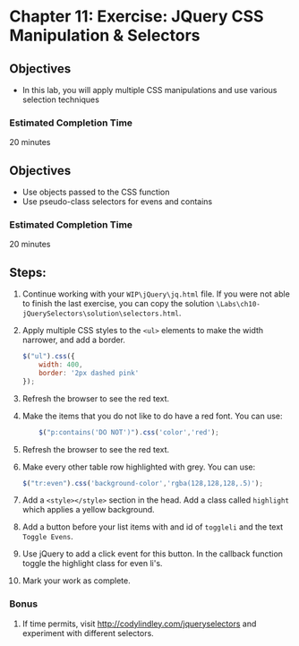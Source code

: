 # Chapter 11: Exercise: JQuery CSS Manipulation & Selectors
## Objectives
* In this lab, you will apply multiple CSS manipulations
and use various selection techniques

### Estimated Completion Time 
20 minutes
## Objectives
* Use objects passed to the CSS function
* Use pseudo-class selectors for evens and contains

### Estimated Completion Time 
20 minutes

## Steps:

1. Continue working with your `WIP\jQuery\jq.html` file. If you were not able to finish the last exercise, you can copy the solution `\Labs\ch10-jQuerySelectors\solution\selectors.html`. 

1. Apply multiple CSS styles to the `<ul>` elements to make the width narrower, and add a border.

	```javascript
	$("ul").css({
		width: 400,
		border: '2px dashed pink'
	});
	```
1. Refresh the browser to see the red text.

1. Make the items that you do not like to do have a red font.  You can use:
	``` javascript
		$("p:contains('DO NOT')").css('color','red');
	```
1. Refresh the browser to see the red text.

1. Make every other table row highlighted with grey. You can use:
	``` javascript
	$("tr:even").css('background-color','rgba(128,128,128,.5)');
	```



1. Add a `<style></style>` section in the head. Add a class called `highlight` which applies a yellow background.

1. Add a button before your list items with and id of `toggleli` and the text  `Toggle Evens`. 

1. Use jQuery to add a click event for this button. In the callback function toggle the highlight class for even li's. 

1. Mark your work as complete.

### Bonus

1. If time permits, visit http://codylindley.com/jqueryselectors  and experiment with different selectors.

